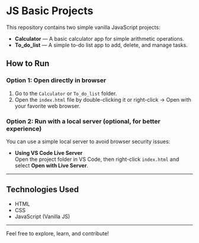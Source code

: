 # JS Basic Projects

This repository contains two simple vanilla JavaScript projects:

- **Calculator** — A basic calculator app for simple arithmetic operations.
- **To_do_list** — A simple to-do list app to add, delete, and manage tasks.




## How to Run

### Option 1: Open directly in browser

1. Go to the `Calculator` or `To_do_list` folder.
2. Open the `index.html` file by double-clicking it or right-click → Open with your favorite web browser.

### Option 2: Run with a local server (optional, for better experience)

You can use a simple local server to avoid browser security issues:

- **Using VS Code Live Server**  
  Open the project folder in VS Code, then right-click `index.html` and select **Open with Live Server**.

---

## Technologies Used

- HTML  
- CSS  
- JavaScript (Vanilla JS)

---

Feel free to explore, learn, and contribute!

